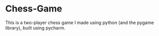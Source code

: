 # Chess-Game
This is a two-player chess game I made using python (and the pygame library), built using pycharm.

